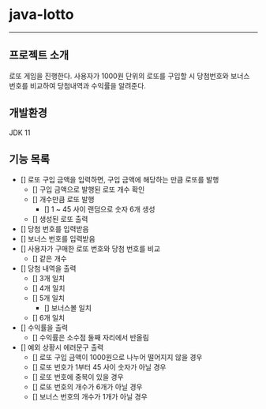 # java-lotto

---
## 프로젝트 소개
로또 게임을 진행한다.
사용자가 1000원 단위의 로또를 구입할 시 당첨번호와 보너스 번호를 비교하여 당첨내역과 수익률을 알려준다.

## 개발환경
JDK 11


## 기능 목록
- [] 로또 구입 금액을 입력하면, 구입 금액에 해당하는 만큼 로또를 발행
  - [] 구입 금액으로 발행된 로또 개수 확인
  - [] 개수만큼 로또 발행
    - [] 1 ~ 45 사이 랜덤으로 숫자 6개 생성
  - [] 생성된 로또 출력
- [] 당첨 번호를 입력받음
- [] 보너스 번호를 입력받음
- [] 사용자가 구매한 로또 번호와 당첨 번호를 비교
  - [] 같은 개수
- [] 당첨 내역을 출력
  - [] 3개 일치
  - [] 4개 일치
  - [] 5개 일치
    - [] 보너스볼 일치
  - [] 6개 일치
- [] 수익률을 출력
  - [] 수익률은 소수점 둘째 자리에서 반올림
- [] 예외 상황시 에러문구 출력
  - [] 로또 구입 금액이 1000원으로 나누어 떨어지지 않을 경우
  - [] 로또 번호가 1부터 45 사이 숫자가 아닐 경우
  - [] 로또 번호에 중복이 있을 경우
  - [] 로또 번호의 개수가 6개가 아닐 경우
  - [] 보너스 번호의 개수가 1개가 아닐 경우